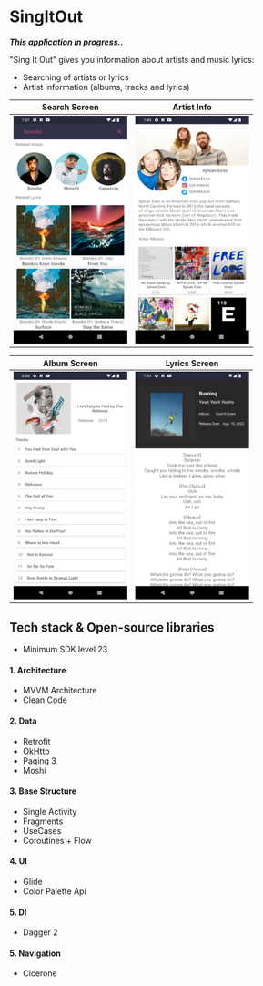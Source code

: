 # SingItOut

***This application in progress..***

"Sing It Out" gives you information about artists and music lyrics:
- Searching of artists or lyrics
- Artist information (albums, tracks and lyrics)

| Search Screen | Artist Info|
| ------------- | ------------- |
|<img src="app/src/main/res/drawable/search_screenshot.png" width="200" height="400" />|<img src="app/src/main/res/drawable/artist_screenshot.png" width="200" height="400" />

|Album Screen|Lyrics Screen|
| ------------- | ------------- |
| <img src="app/src/main/res/drawable/album_screenshot.png" width="200" height="400"/>  | <img src="app/src/main/res/drawable/lyrics_screenshot.png" width="200" height="400"/> |

## Tech stack & Open-source libraries
* Minimum SDK level 23
#### 1. Architecture
* MVVM Architecture
* Clean Code
#### 2. Data
* Retrofit
* OkHttp
* Paging 3
* Moshi 
#### 3. Base Structure
* Single Activity
* Fragments
* UseCases
* Coroutines + Flow
#### 4. UI
* Glide
* Color Palette Api
#### 5. DI
* Dagger 2
#### 5. Navigation
* Cicerone
